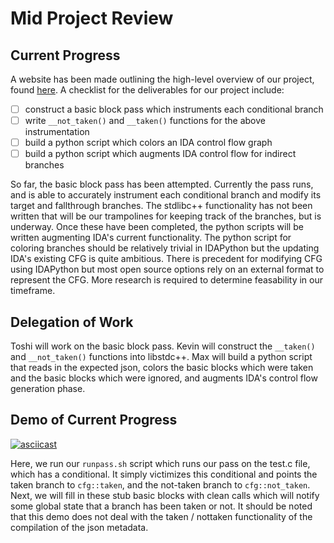 Mid Project Review
==================

## Current Progress

A website has been made outlining the high-level overview of our project, found
[here](https://toshipiazza.github.io/LLVMCFG/). A checklist for the
deliverables for our project include:

- [ ] construct a basic block pass which instruments each conditional branch  
- [ ] write `__not_taken()` and `__taken()` functions for the above
  instrumentation  
- [ ] build a python script which colors an IDA control flow graph  
- [ ] build a python script which augments IDA control flow for indirect
  branches  

So far, the basic block pass has been attempted. Currently the pass runs, and
is able to accurately instrument each conditional branch and modify its target
and fallthrough branches. The stdlibc++ functionality has not been written that
will be our trampolines for keeping track of the branches, but is underway.
Once these have been completed, the python scripts will be written augmenting
IDA's current functionality. The python script for coloring branches should be 
relatively trivial in IDAPython but the updating IDA's existing CFG is quite ambitious.
There is precedent for modifying CFG using IDAPython but most open source options rely
on an external format to represent the CFG. More research is required to determine feasability in our timeframe.

## Delegation of Work

Toshi will work on the basic block pass. Kevin will construct the `__taken()`
and `__not_taken()` functions into libstdc++. Max will build a python script
that reads in the expected json, colors the basic blocks which were taken and
the basic blocks which were ignored, and augments IDA's control flow generation phase.

## Demo of Current Progress

[![asciicast](https://asciinema.org/a/cv66htahirf47836pdal1w7a7.png)](https://asciinema.org/a/cv66htahirf47836pdal1w7a7)

Here, we run our `runpass.sh` script which runs our pass on the test.c file,
which has a conditional. It simply victimizes this conditional and points the
taken branch to `cfg::taken`, and the not-taken branch to `cfg::not_taken`.
Next, we will fill in these stub basic blocks with clean calls which will
notify some global state that a branch has been taken or not. It should be noted
that this demo does not deal with the taken / nottaken functionality of the compilation
of the json metadata.
